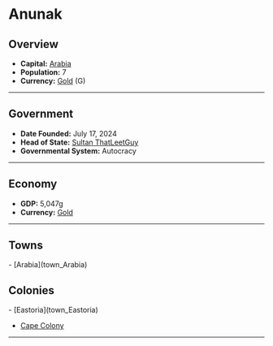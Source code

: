 <!--UNDEDITED FILE, remove this entire line if this file has been edited!-->
# <!--NAME-->Anunak<!--NAME-->

## Overview

- **Capital:** <!--CAPITAL_LINK-->[Arabia](Arabia_town)<!--CAPITAL_LINK-->
- **Population:** <!--POPULATION-->7<!--POPULATION-->
- **Currency:** <!--CURRENCY_LINK-->[Gold](Gold_currency)<!--CURRENCY_LINK--> (<!--CURRENCY_ABV-->G<!--CURRENCY_ABV-->)

---

## Government

- **Date Founded:** <!--FOUNDED-->July 17, 2024<!--FOUNDED-->
- **Head of State:** <!--LEADER_TITLE_LINK-->[Sultan ThatLeetGuy](ThatLeetGuy_user)<!--LEADER_TITLE_LINK-->
- **Governmental System:** <!--GOVERNMENT-->Autocracy<!--GOVERNMENT-->

---

## Economy

- **GDP:** <!--GDP-->5,047g<!--GDP-->
- **Currency:** <!--CURRENCY_LINK-->[Gold](Gold_currency)<!--CURRENCY_LINK-->

---

## Towns

<!--TOWNS-->- [Arabia](town_Arabia)<!--TOWNS-->

## Colonies

<!--COLONIES-->- [Eastoria](town_Eastoria)
- [Cape Colony](town_Cape_Colony)<!--COLONIES-->

---